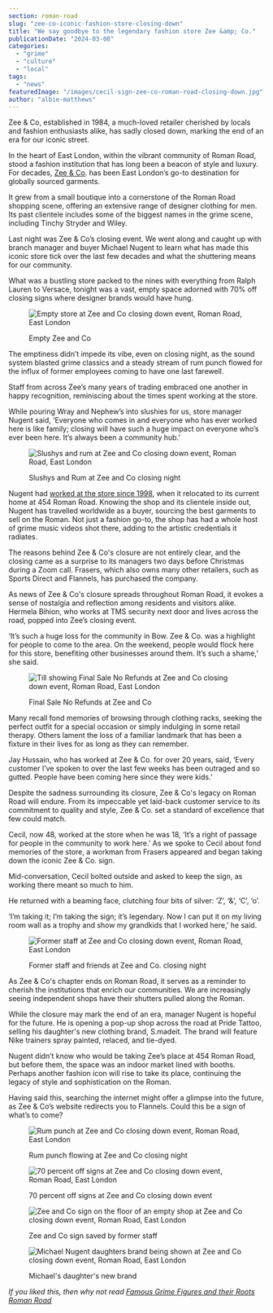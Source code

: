 ```yaml
---
section: roman-road
slug: "zee-co-iconic-fashion-store-closing-down"
title: "We say goodbye to the legendary fashion store Zee &amp; Co."
publicationDate: "2024-03-08"
categories: 
  - "grime"
  - "culture"
  - "local"
tags: 
  - "news"
featuredImage: "/images/cecil-sign-zee-co-roman-road-closing-down.jpg"
author: "albie-matthews"
---
```


Zee & Co, established in 1984, a much-loved retailer cherished by locals and fashion enthusiasts alike, has sadly closed down, marking the end of an era for our iconic street.

In the heart of East London, within the vibrant community of Roman Road, stood a fashion institution that has long been a beacon of style and luxury. For decades, [Zee & Co](https://www.zeeandco.co.uk/mens/store-bow). has been East London’s go-to destination for globally sourced garments. 

It grew from a small boutique into a cornerstone of the Roman Road shopping scene, offering an extensive range of designer clothing for men. Its past clientele includes some of the biggest names in the grime scene, including ​​Tinchy Stryder and Wiley. 

Last night was Zee & Co’s closing event. We went along and caught up with branch manager and buyer Michael Nugent to learn what has made this iconic store tick over the last few decades and what the shuttering means for our community.

What was a bustling store packed to the nines with everything from Ralph Lauren to Versace, tonight was a vast, empty space adorned with 70% off closing signs where designer brands would have hung. 

<figure>

![Empty store at Zee and Co closing down event, Roman Road, East London](/images/empty-zee-co-roman-road-closing-down-1024x683.jpg)

<figcaption>

Empty Zee and Co

</figcaption>

</figure>

The emptiness didn’t impede its vibe, even on closing night, as the sound system blasted grime classics and a steady stream of rum punch flowed for the influx of former employees coming to have one last farewell. 

Staff from across Zee’s many years of trading embraced one another in happy recognition, reminiscing about the times spent working at the store.

While pouring Wray and Nephew’s into slushies for us, store manager Nugent said, ‘Everyone who comes in and everyone who has ever worked here is like family; closing will have such a huge impact on everyone who’s ever been here. It’s always been a community hub.’

<figure>

![Slushys and rum at Zee and Co closing down event, Roman Road, East London](/images/slushy-zee-co-roman-road-closing-down-1024x683.jpg)

<figcaption>

Slushys and Rum at Zee and Co closing night

</figcaption>

</figure>

Nugent had [worked at the store since 1998](https://romanroadlondon.com/zee-and-co-male-fashion-bow/), when it relocated to its current home at 454 Roman Road. Knowing the shop and its clientele inside out, Nugent has travelled worldwide as a buyer, sourcing the best garments to sell on the Roman. Not just a fashion go-to, the shop has had a whole host of grime music videos shot there, adding to the artistic credentials it radiates.

The reasons behind Zee & Co's closure are not entirely clear, and the closing came as a surprise to its managers two days before Christmas during a Zoom call. Frasers, which also owns many other retailers, such as Sports Direct and Flannels, has purchased the company.

As news of Zee & Co's closure spreads throughout Roman Road, it evokes a sense of nostalgia and reflection among residents and visitors alike. Hermela Bihion, who works at TMS security next door and lives across the road, popped into Zee’s closing event.

‘It’s such a huge loss for the community in Bow. Zee & Co. was a highlight for people to come to the area. On the weekend, people would flock here for this store, benefiting other businesses around them. It’s such a shame,’ she said.

<figure>

![Till showing Final Sale No Refunds at Zee and Co closing down event, Roman Road, East London](/images/no-refunds-zee-co-roman-road-closing-down-1024x683.jpg)

<figcaption>

Final Sale No Refunds at Zee and Co

</figcaption>

</figure>

Many recall fond memories of browsing through clothing racks, seeking the perfect outfit for a special occasion or simply indulging in some retail therapy. Others lament the loss of a familiar landmark that has been a fixture in their lives for as long as they can remember. 

Jay Hussain, who has worked at Zee & Co. for over 20 years, said, ‘Every customer I’ve spoken to over the last few weeks has been outraged and so gutted. People have been coming here since they were kids.’

Despite the sadness surrounding its closure, Zee & Co's legacy on Roman Road will endure. From its impeccable yet laid-back customer service to its commitment to quality and style, Zee & Co. set a standard of excellence that few could match. 

Cecil, now 48, worked at the store when he was 18, ‘It’s a right of passage for people in the community to work here.’ As we spoke to Cecil about fond memories of the store, a workman from Frasers appeared and began taking down the iconic Zee & Co. sign. 

Mid-conversation, Cecil bolted outside and asked to keep the sign, as working there meant so much to him. 

He returned with a beaming face, clutching four bits of silver: ‘Z’, ‘&’, ‘C’, ‘o’.

‘I’m taking it; I’m taking the sign; it’s legendary. Now I can put it on my living room wall as a trophy and show my grandkids that I worked here,’ he said.

<figure>

![Former staff at Zee and Co closing down event, Roman Road, East London](/images/staff-zee-co-roman-road-closing-down-1024x683.jpg)

<figcaption>

Former staff and friends at Zee and Co. closing night

</figcaption>

</figure>

As Zee & Co's chapter ends on Roman Road, it serves as a reminder to cherish the institutions that enrich our communities. We are increasingly seeing independent shops have their shutters pulled along the Roman. 

While the closure may mark the end of an era, manager Nugent is hopeful for the future. He is opening a pop-up shop across the road at Pride Tattoo, selling his daughter's new clothing brand, S.madeit. The brand will feature Nike trainers spray painted, relaced, and tie-dyed. 

Nugent didn’t know who would be taking Zee’s place at 454 Roman Road, but before them, the space was an indoor market lined with booths. Perhaps another fashion icon will rise to take its place, continuing the legacy of style and sophistication on the Roman. 

Having said this, searching the internet might offer a glimpse into the future, as Zee & Co’s website redirects you to Flannels. Could this be a sign of what’s to come?

<figure>

![Rum punch at Zee and Co closing down event, Roman Road, East London](/images/rum-punch-zee-co-roman-road-closing-down-1024x683.jpg)

<figcaption>

Rum punch flowing at Zee and Co closing night

</figcaption>

</figure>

<figure>

![70 percent off signs at Zee and Co closing down event, Roman Road, East London](/images/70-percent-zee-co-roman-road-closing-down-1024x683.jpg)

<figcaption>

70 percent off signs at Zee and Co closing down event

</figcaption>

</figure>

<figure>

![Zee and Co sign on the floor of an empty shop at Zee and Co closing down event, Roman Road, East London](/images/sign-zee-co-roman-road-closing-down-1024x683.jpg)

<figcaption>

Zee and Co sign saved by former staff

</figcaption>

</figure>

<figure>

![Michael Nugent daughters brand being shown at Zee and Co closing down event, Roman Road, East London](/images/Michael-daughter-brand-zee-co-roman-road-closing-down-1024x683.jpg)

<figcaption>

Michael's daughter's new brand

</figcaption>

</figure>

_If you liked this, then why not read [Famous Grime Figures and their Roots Roman Road](https://romanroadlondon.com/famous-grime-music-figures-bow-e3-east-end-london/)_


